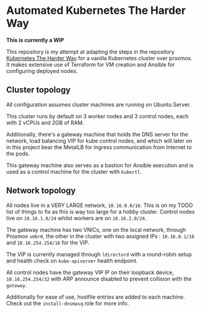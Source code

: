 # Automated Kubernetes The Harder Way

****This is currently a WIP****

This repository is my attempt at adapting the steps in the repository [Kubernetes The Harder Way](https://github.com/ghik/kubernetes-the-harder-way/tree/macos) for a vanilla Kubernetes cluster over proxmox. It makes extensive use of Terraform for VM creation and Ansible for configuring deployed nodes.

## Cluster topology

All configuration assumes cluster machines are running on Ubuntu Server.

This cluster runs by default on 3 worker nodes and 3 control nodes, each with 2 vCPUs and 2GB of RAM. 

Additionally, there's a gateway machine that holds the DNS server for the network, load balancing VIP for kube control nodes, and which will later on in this project bear the MetalLB for Ingress communication from Internet to the pods. 

This gateway machine also serves as a bastion for Ansible execution and is used as a control machine for the cluster with `kubectl`.

## Network topology

All nodes live in a VERY LARGE network, `10.16.0.0/16`. This is on my TODO list of things to fix as this is way too large for a hobby cluster.
Control nodes live on `10.16.1.0/24` whilst workers are on `10.16.2.0/24`.

The gateway machine has two VNICs, one on the local network, through Proxmox `vmbr0`, the other in the cluster with two assigned IPs : `10.16.0.1/16` and `10.16.254.254/16` for the VIP.

The VIP is currently managed through `ldirectord` with a round-robin setup and health check on `kube-apiserver` health endpoint.

All control nodes have the gateway VIP IP on their loopback device, `10.16.254.254/32` with ARP announce disabled to prevent collision with the `gateway`.

Additionally for ease of use, hostfile entries are added to each machine. Check out the `install-dnsmasq` role for more info.